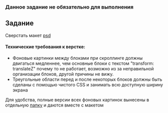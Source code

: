### Данное задание не обязательно для выполнения

## Задание

Сверстать макет [psd](Parallax2.psd) 

#### Технические требования к верстке:
- Фоновые картинки между блоками при скроллинге должны двигаться медленнее, чем основные блоки с текстом "transform: translateZ" почему то не работает, возможно из за неправильной организации блоков, другой причины не вижу.
- Треугольные области перед и после некоторых блоков должны быть сделаны с помощью чистого CSS и занимать всю доступную ширину экрана

Для удобства, полные версии всех фоновых картинок вынесены в отдельную [папку](img) и даются вместе с макетом 
